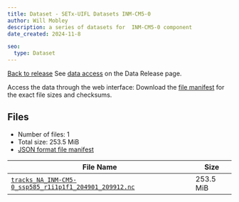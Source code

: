 ```yaml
---
title: Dataset - SETx-UIFL Datasets INM-CM5-0
author: Will Mobley
description: a series of datasets for  INM-CM5-0 component
date_created: 2024-11-8

seo:
  type: Dataset
---
```


[Back to release](./index.html#datasets)
See [data access](./index.html#data-access) on the Data Release page.

Access the data through the  web interface: 
Download the [file manifest](./manifests/INM-CM5-0-manifest.json) for the exact file sizes and checksums.

## Files

- Number of files: 1
- Total size: 253.5 MiB
- [JSON format file manifest](./manifests/INM-CM5-0-manifest.json)

|                                                                                                       File Name                                                                                                       |   Size    |
| --------------------------------------------------------------------------------------------------------------------------------------------------------------------------------------------------------------------- | --------- |
| [`tracks_NA_INM-CM5-0_ssp585_r1i1p1f1_204901_209912.nc`](https://web.corral.tacc.utexas.edu/setxuifl/tropical_cyclones/downscaled_cmip6_tracks/ssp585/INM-CM5-0/tracks_NA_INM-CM5-0_ssp585_r1i1p1f1_204901_209912.nc) | 253.5 MiB |
